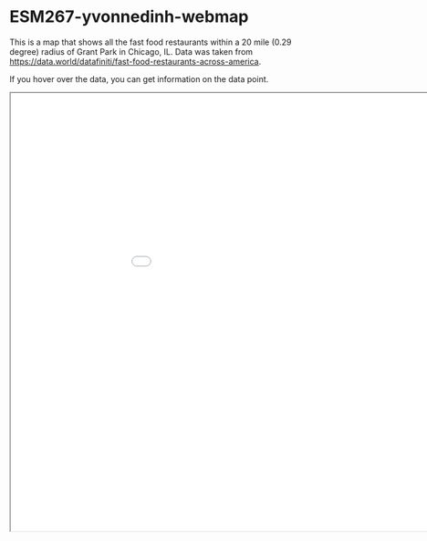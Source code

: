 # ESM267-yvonnedinh-webmap

This is a map that shows all the fast food restaurants within a 20 mile (0.29 degree) radius of Grant Park in Chicago, IL. 
Data was taken from https://data.world/datafiniti/fast-food-restaurants-across-america. 

If you hover over the data, you can get information on the data point. 

<iframe src="chicagomap/index.html" height=768 width=1024></iframe>
